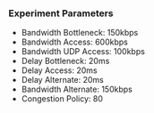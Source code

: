 ### Experiment Parameters
- Bandwidth Bottleneck: 150kbps
- Bandwidth Access: 600kbps
- Bandwidth UDP Access: 100kbps
- Delay Bottleneck: 20ms
- Delay Access: 20ms
- Delay Alternate: 20ms
- Bandwidth Alternate: 150kbps
- Congestion Policy: 80
